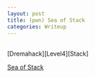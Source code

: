 ```yaml
---
layout: post
title: (pwn) Sea of Stack
categories: Writeup
---
```

<br>
[Dremahack][Level4][Stack]<br>

[Sea of Stack](https://bugeun1007.tistory.com/83)